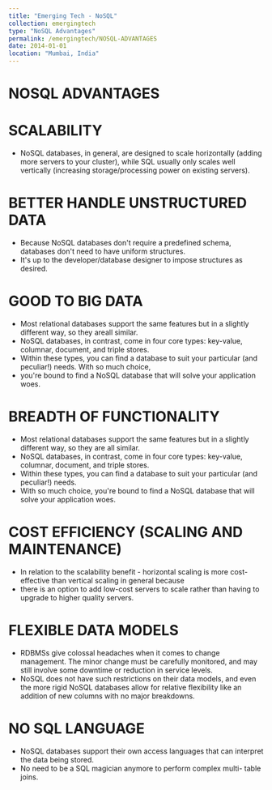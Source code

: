 ```yaml
---
title: "Emerging Tech - NoSQL"
collection: emergingtech
type: "NoSQL Advantages"
permalink: /emergingtech/NOSQL-ADVANTAGES
date: 2014-01-01
location: "Mumbai, India"
---
```



NOSQL ADVANTAGES
======

# SCALABILITY

- NoSQL databases, in general, are designed to scale horizontally (adding more servers to your cluster),
while SQL usually only scales well vertically (increasing storage/processing power on existing servers).

# BETTER HANDLE UNSTRUCTURED DATA

- Because NoSQL databases don't require a predefined schema, databases don't need to have uniform structures.
- It's up to the developer/database designer to impose structures as desired.

# GOOD TO BIG DATA

- Most relational databases support the same features but in a slightly different way, so they areall similar.
- NoSQL databases, in contrast, come in four core types: key-value, columnar, document, and triple stores.
- Within these types, you can find a database to suit your particular (and peculiar!) needs. With so much choice,
- you're bound to find a NoSQL database that will solve your application woes.

# BREADTH OF FUNCTIONALITY

- Most relational databases support the same features but in a slightly different way, so they are all similar.
- NoSQL databases, in contrast, come in four core types: key-value, columnar, document, and triple stores.
- Within these types, you can find a database to suit your particular (and peculiar!) needs.
- With so much choice, you're bound to find a NoSQL database that will solve your application woes.

# COST EFFICIENCY (SCALING AND MAINTENANCE)

- In relation to the scalability benefit - horizontal scaling is more cost-effective than vertical scaling in general because
- there is an option to add low-cost servers to scale rather than having to upgrade to higher quality servers.

# FLEXIBLE DATA MODELS

- RDBMSs give colossal headaches when it comes to change management. The minor change must be carefully monitored, and may still
involve some downtime or reduction in service levels.
- NoSQL does not have such restrictions on their data models, and even the more rigid NoSQL databases allow for relative flexibility like an addition of new columns with no major breakdowns.

# NO SQL LANGUAGE

- NoSQL databases support their own access languages that can interpret the data being stored.
- No need to be a SQL magician anymore to perform complex multi- table joins.